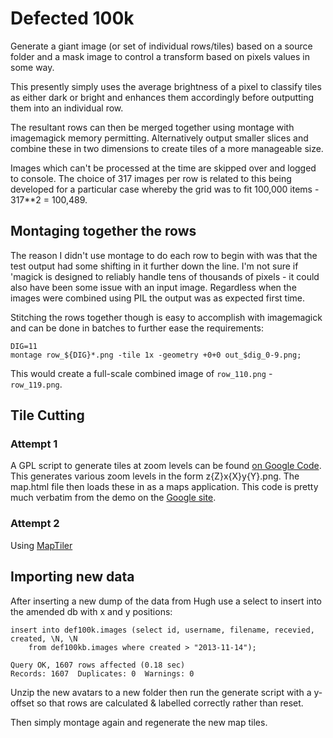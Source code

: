 # Defected 100k

Generate a giant image (or set of individual rows/tiles) based on a source
folder and a mask image to control a transform based on pixels values in some
way.

This presently simply uses the average brightness of a pixel to classify tiles
as either dark or bright and enhances them accordingly before outputting them
into an individual row.

The resultant rows can then be merged together using montage with imagemagick
memory permitting. Alternatively output smaller slices and combine these in
two dimensions to create tiles of a more manageable size.

Images which can't be processed at the time are skipped over and logged to
console. The choice of 317 images per row is related to this being developed
for a particular case whereby the grid was to fit 100,000 items - 317**2 =
100,489.

## Montaging together the rows

The reason I didn't use montage to do each row to begin with was that the test
output had some shifting in it further down the line. I'm not sure if 'magick
is designed to reliably handle tens of thousands of pixels - it could also have
been some issue with an input image. Regardless when the images were combined
using PIL the output was as expected first time.

Stitching the rows together though is easy to accomplish with imagemagick and
can be done in batches to further ease the requirements:

    DIG=11
    montage row_${DIG}*.png -tile 1x -geometry +0+0 out_$dig_0-9.png;

This would create a full-scale combined image of `row_110.png` - `row_119.png`.

## Tile Cutting

### Attempt 1

A GPL script to generate tiles at zoom levels can be found
[on Google Code](https://code.google.com/p/googletilecutter/). This generates
various zoom levels in the form z{Z}x{X}y{Y}.png. The map.html file then loads
these in as a maps application. This code is pretty much verbatim from the demo
on the [Google site](https://developers.google.com/maps/documentation/javascript/maptypes#ImageMapTypes).

### Attempt 2

Using [MapTiler](http://www.maptiler.org/)

## Importing new data

After inserting a new dump of the data from Hugh use a select to insert into the
amended db with x and y positions:

    insert into def100k.images (select id, username, filename, recevied, created, \N, \N
        from def100kb.images where created > "2013-11-14");

    Query OK, 1607 rows affected (0.18 sec)
    Records: 1607  Duplicates: 0  Warnings: 0

Unzip the new avatars to a new folder then run the generate script with a y-offset
so that rows are calculated & labelled correctly rather than reset.

Then simply montage again and regenerate the new map tiles.
